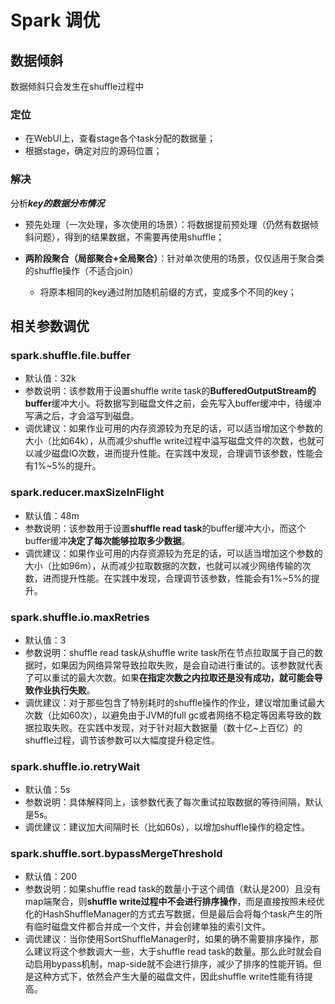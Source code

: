 # Spark 调优



## 数据倾斜

 数据倾斜只会发生在shuffle过程中

### 定位

- 在WebUI上，查看stage各个task分配的数据量；
- 根据stage，确定对应的源码位置；

### 解决

分析***key的数据分布情况***

- 预先处理（一次处理，多次使用的场景）：将数据提前预处理（仍然有数据倾斜问题），得到的结果数据，不需要再使用shuffle；

- **两阶段聚合（局部聚合+全局聚合）**：针对单次使用的场景，仅仅适用于聚合类的shuffle操作（不适合join）
  - 将原本相同的key通过附加随机前缀的方式，变成多个不同的key；





## 相关参数调优

### spark.shuffle.file.buffer

- 默认值：32k
- 参数说明：该参数用于设置shuffle write task的**BufferedOutputStream的buffer**缓冲大小。将数据写到磁盘文件之前，会先写入buffer缓冲中，待缓冲写满之后，才会溢写到磁盘。
- 调优建议：如果作业可用的内存资源较为充足的话，可以适当增加这个参数的大小（比如64k），从而减少shuffle write过程中溢写磁盘文件的次数，也就可以减少磁盘IO次数，进而提升性能。在实践中发现，合理调节该参数，性能会有1%~5%的提升。

### spark.reducer.maxSizeInFlight

- 默认值：48m
- 参数说明：该参数用于设置**shuffle read task**的buffer缓冲大小，而这个buffer缓冲**决定了每次能够拉取多少数据**。
- 调优建议：如果作业可用的内存资源较为充足的话，可以适当增加这个参数的大小（比如96m），从而减少拉取数据的次数，也就可以减少网络传输的次数，进而提升性能。在实践中发现，合理调节该参数，性能会有1%~5%的提升。

### spark.shuffle.io.maxRetries

- 默认值：3
- 参数说明：shuffle read task从shuffle write task所在节点拉取属于自己的数据时，如果因为网络异常导致拉取失败，是会自动进行重试的。该参数就代表了可以重试的最大次数。如果**在指定次数之内拉取还是没有成功，就可能会导致作业执行失败**。
- 调优建议：对于那些包含了特别耗时的shuffle操作的作业，建议增加重试最大次数（比如60次），以避免由于JVM的full gc或者网络不稳定等因素导致的数据拉取失败。在实践中发现，对于针对超大数据量（数十亿~上百亿）的shuffle过程，调节该参数可以大幅度提升稳定性。

### spark.shuffle.io.retryWait

- 默认值：5s
- 参数说明：具体解释同上，该参数代表了每次重试拉取数据的等待间隔，默认是5s。
- 调优建议：建议加大间隔时长（比如60s），以增加shuffle操作的稳定性。

### spark.shuffle.sort.bypassMergeThreshold

- 默认值：200
- 参数说明：如果shuffle read task的数量小于这个阈值（默认是200）且没有map端聚合，则**shuffle write过程中不会进行排序操作**，而是直接按照未经优化的HashShuffleManager的方式去写数据，但是最后会将每个task产生的所有临时磁盘文件都合并成一个文件，并会创建单独的索引文件。
- 调优建议：当你使用SortShuffleManager时，如果的确不需要排序操作，那么建议将这个参数调大一些，大于shuffle read task的数量。那么此时就会自动启用bypass机制，map-side就不会进行排序，减少了排序的性能开销。但是这种方式下，依然会产生大量的磁盘文件，因此shuffle write性能有待提高。



